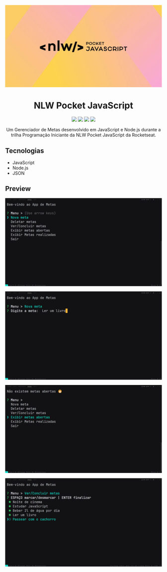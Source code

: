<div align="center">
  <img src="./assets/img/nlw-pocket.webp" alt="Portfolio Dashboard logo">
  <h1>NLW Pocket JavaScript</h1>
  <img src="https://img.shields.io/github/languages/code-size/udanielnogueira/nlw-pocket-javascript">
  <img src="https://img.shields.io/github/languages/count/udanielnogueira/nlw-pocket-javascript">
  <img src="https://img.shields.io/github/languages/top/udanielnogueira/nlw-pocket-javascript">
  <img src="https://img.shields.io/github/last-commit/udanielnogueira/nlw-pocket-javascript">
  <p>Um Gerenciador de Metas desenvolvido em JavaScript e Node.js durante a trilha Programação Iniciante da NLW Pocket JavaScript da Rocketseat.</p>
</div>

## Tecnologias

- JavaScript
- Node.js
- JSON

## Preview

![Preview do projeto](files/img/screenshot-1.png "Gerenciador de Metas Preview")

![Preview do projeto](files/img/screenshot-2.png "Gerenciador de Metas Preview")

![Preview do projeto](files/img/screenshot-3.png "Gerenciador de Metas Preview")

![Preview do projeto](files/img/screenshot-4.png "Gerenciador de Metas Preview")
